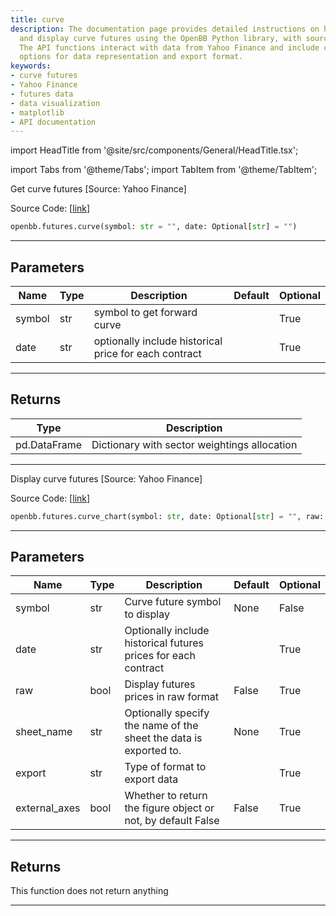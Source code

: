 ```yaml
---
title: curve
description: The documentation page provides detailed instructions on how to retrieve
  and display curve futures using the OpenBB Python library, with source code provided.
  The API functions interact with data from Yahoo Finance and include customization
  options for data representation and export format.
keywords:
- curve futures
- Yahoo Finance
- futures data
- data visualization
- matplotlib
- API documentation
---
```


import HeadTitle from '@site/src/components/General/HeadTitle.tsx';

<HeadTitle title="futures.curve - Reference | OpenBB SDK Docs" />

import Tabs from '@theme/Tabs';
import TabItem from '@theme/TabItem';

<Tabs>
<TabItem value="model" label="Model" default>

Get curve futures [Source: Yahoo Finance]

Source Code: [[link](https://github.com/OpenBB-finance/OpenBBTerminal/tree/main/openbb_terminal/futures/yfinance_model.py#L154)]

```python wordwrap
openbb.futures.curve(symbol: str = "", date: Optional[str] = "")
```

---

## Parameters

| Name | Type | Description | Default | Optional |
| ---- | ---- | ----------- | ------- | -------- |
| symbol | str | symbol to get forward curve |  | True |
| date | str | optionally include historical price for each contract |  | True |


---

## Returns

| Type | Description |
| ---- | ----------- |
| pd.DataFrame | Dictionary with sector weightings allocation |
---



</TabItem>
<TabItem value="view" label="Chart">

Display curve futures [Source: Yahoo Finance]

Source Code: [[link](https://github.com/OpenBB-finance/OpenBBTerminal/tree/main/openbb_terminal/futures/yfinance_view.py#L194)]

```python wordwrap
openbb.futures.curve_chart(symbol: str, date: Optional[str] = "", raw: bool = False, export: str = "", sheet_name: Optional[str] = None, external_axes: bool = False)
```

---

## Parameters

| Name | Type | Description | Default | Optional |
| ---- | ---- | ----------- | ------- | -------- |
| symbol | str | Curve future symbol to display | None | False |
| date | str | Optionally include historical futures prices for each contract |  | True |
| raw | bool | Display futures prices in raw format | False | True |
| sheet_name | str | Optionally specify the name of the sheet the data is exported to. | None | True |
| export | str | Type of format to export data |  | True |
| external_axes | bool | Whether to return the figure object or not, by default False | False | True |


---

## Returns

This function does not return anything

---



</TabItem>
</Tabs>